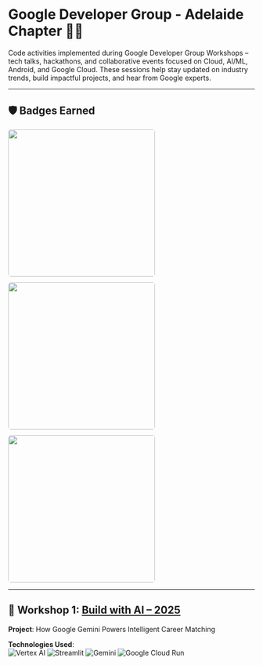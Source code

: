 # Google Developer Group - Adelaide Chapter 🤖🦘

Code activities implemented during Google Developer Group Workshops – tech talks, hackathons, and collaborative events focused on Cloud, AI/ML, Android, and Google Cloud. These sessions help stay updated on industry trends, build impactful projects, and hear from Google experts.

---

## 🛡️ Badges Earned

<div align="left" style="display: flex; gap: 12px; flex-wrap: wrap;">
  <img src="https://github.com/user-attachments/assets/7543d304-8988-4795-ae50-bcd421f195d3" width="300" style="border-radius: 5px;" />
  <img src="https://github.com/user-attachments/assets/31c6b821-de97-4dec-a0d1-9d6d6b8ca968" width="300" style="border-radius: 5px;" />
  <img src="https://github.com/user-attachments/assets/f8ac4dfa-db35-401b-9232-4aa239f66559" width="300" style="border-radius: 5px;" />
</div>

---

## 🧠 Workshop 1: [Build with AI – 2025](https://github.com/oveena-data/google-dev-group/blob/main/job-seeker-assistant-app/contributions.md)

**Project**: How Google Gemini Powers Intelligent Career Matching

**Technologies Used**:  
![Vertex AI](https://img.shields.io/badge/Vertex%20AI-4285F4?style=for-the-badge&logo=googlecloud&logoColor=white)
![Streamlit](https://img.shields.io/badge/Streamlit-FF4B4B?style=for-the-badge&logo=streamlit&logoColor=white)
![Gemini](https://img.shields.io/badge/Gemini-1A73E8?style=for-the-badge&logo=google&logoColor=white)
![Google Cloud Run](https://img.shields.io/badge/Cloud%20Run-1A73E8?style=for-the-badge&logo=googlecloud&logoColor=white)
